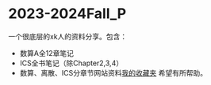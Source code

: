 # 2023-2024Fall_P
一个很底层的xk人的资料分享。包含：
- 数算A全12章笔记
- ICS全书笔记（除Chapter2,3,4）
- 数算、离散、ICS分章节网站资料[我的收藏夹](https://cryingnow.github.io/2023-2024Fall_P/Internet_Resource.html)
希望有所帮助。
